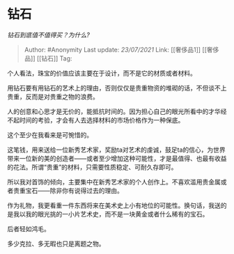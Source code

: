 # 钻石
*钻石到底值不值得买？为什么?*

> Author: #Anonymity
> Last update: *23/07/2021*
> Link: [[奢侈品1]] [[奢侈品]] [[钻石]]
> Tag:

个人看法，珠宝的价值应该主要在于设计，而不是它的材质或者材料。

用钻石要有用钻石的艺术上的理由，否则仅仅是贵重物资的堆砌的话，不但谈不上贵重，反而是对贵重之物的浪费。

人的创意和心思才是无价的，能抵抗时间的。因为担心自己的眼光所看中的才华经不起时间的考验，才会有人去选择材料的市场价格作为一种保底。

这个至少在我看来是可惋惜的。

这笔钱，用来送给一位新秀艺术家，奖励ta对艺术的虔诚，鼓足ta的信心，为世界带来一位新的美的创造者——或者至少增加这种可能性，才是最值得、也最有收益的花法。所谓“贵重”的材料，只需要性质稳定、可耐久存即可。

所以我对首饰的倾向，主要集中在新秀艺术家的个人创作上。不喜欢滥用贵金属或者贵重宝石——除非你有说得过去的理由。

作为礼物，我更看重一件东西将来在美术史上小有地位的可能性。换句话，我送的是我以我的眼光挑的一小片艺术史，而不是一块黄金或者什么稀有的宝石。

后者轻如鸿毛。

多少克拉、多无暇也只是离题之物。

